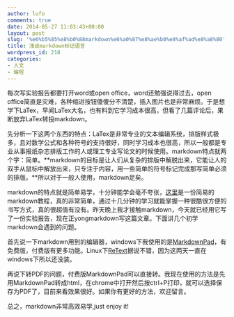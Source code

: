 ```yaml
---
author: lufo
comments: true
date: 2014-05-27 11:03:43+00:00
layout: post
slug: '%e6%b5%85%e8%b0%88markdown%e6%a0%87%e8%ae%b0%e8%af%ad%e8%a8%80'
title: 浅谈markdown标记语言
wordpress_id: 218
categories:
- 人文
- 编程
---
```


每次写实验报告都要打开word或open office，word还勉强说得过去，open office简直是灾难，各种缩进按钮傻傻分不清楚，插入图片也是非常麻烦。于是想学下LaTex，早闻LaTex大名，也有料到它学习成本很高，但看了几篇评论后，果断放弃LaTex转投markdown。





先分析一下这两个东西的特点：LaTex是非常专业的文本编辑系统，排版样式极多，且对数学公式和各种符号的支持很好，同时学习成本也很高，所以一般都是专业从事报纸杂志排版工作的人或理工专业写论文的时候使用。markdown特点就两个字：简单。**markdown的目标是让人们从复杂的排版中解脱出来，它能让人的双手从鼠标中解放出来，只专注于内容，用一些简单的符号标记完成那写简单必须的排版。**所以对于一般人使用，markdown足矣。





markdown的特点就是简单易学，十分钟能学会毫不夸张，[这里](https://gitcafe.com/riku/Markdown-Syntax-CN/blob/master/syntax.md)是一份简易的markdown教程，真的非常简单，通过十几分钟的学习就能掌握一种很酷很方便的书写方式，真的很超值有没有。昨天晚上我才接触markdown，今天就已经用它写了一份实验报告，现在正yongmarkdown写这篇文章。下面讲几个初学markdown会遇到的问题。





首先说一下markdown用到的编辑器，windows下我使用的是[MarkdownPad](http://markdownpad.com/)，有免费版，付费版有更多功能。Linux下[ReText](http://sourceforge.net/projects/retext/)据说不错，因为这两天一直在windows下所以还没装。





再说下转PDF的问题，付费版MarkdownPad可以直接转。我现在使用的方法是先用MarkdownPad转成html，在chrome中打开然后按ctrl+P打印，就可以选择保存为PDF了，目前来看效果很好。如果你有更好的方法，欢迎留言。





总之，markdown非常高效易学,just enjoy it!



